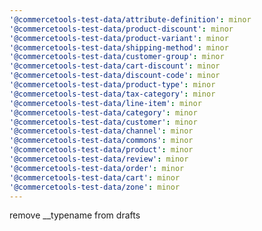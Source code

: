 ```yaml
---
'@commercetools-test-data/attribute-definition': minor
'@commercetools-test-data/product-discount': minor
'@commercetools-test-data/product-variant': minor
'@commercetools-test-data/shipping-method': minor
'@commercetools-test-data/customer-group': minor
'@commercetools-test-data/cart-discount': minor
'@commercetools-test-data/discount-code': minor
'@commercetools-test-data/product-type': minor
'@commercetools-test-data/tax-category': minor
'@commercetools-test-data/line-item': minor
'@commercetools-test-data/category': minor
'@commercetools-test-data/customer': minor
'@commercetools-test-data/channel': minor
'@commercetools-test-data/commons': minor
'@commercetools-test-data/product': minor
'@commercetools-test-data/review': minor
'@commercetools-test-data/order': minor
'@commercetools-test-data/cart': minor
'@commercetools-test-data/zone': minor
---
```


remove \_\_typename from drafts
